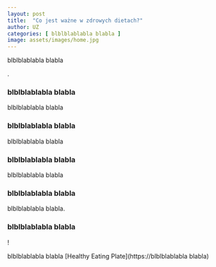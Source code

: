 ```yaml
---
layout: post
title:  "Co jest ważne w zdrowych dietach?"
author: UZ
categories: [ blblblablabla blabla ]
image: assets/images/home.jpg
---
```


blblblablabla blabla

.


### blblblablabla blabla

blblblablabla blabla

### blblblablabla blabla 

blblblablabla blabla 

### blblblablabla blabla 

blblblablabla blabla

### blblblablabla blabla

blblblablabla blabla.

### blblblablabla blabla

!

blblblablabla blabla
[Healthy Eating Plate](https://blblblablabla blabla)
